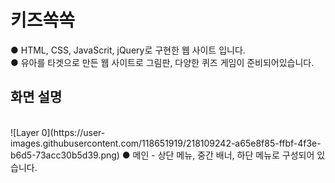 # 키즈쏙쏙
● HTML, CSS, JavaScrit, jQuery로 구현한 웹 사이트 입니다.
<br>
● 유아를 타겟으로 만든 웹 사이트로 그림판, 다양한 퀴즈 게임이 준비되어있습니다.
<br>
## 화면 설명 ##
<br>
![Layer 0](https://user-images.githubusercontent.com/118651919/218109242-a65e8f85-ffbf-4f3e-b6d5-73acc30b5d39.png)
● 메인
  - 상단 메뉴, 중간 배너, 하단 메뉴로 구성되어 있습니다.
